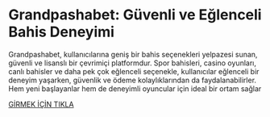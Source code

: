 # Grandpashabet: Güvenli ve Eğlenceli Bahis Deneyimi
Grandpashabet, kullanıcılarına geniş bir bahis seçenekleri yelpazesi sunan, güvenli ve lisanslı bir çevrimiçi platformdur. Spor bahisleri, casino oyunları, canlı bahisler ve daha pek çok eğlenceli seçenekle, kullanıcılar eğlenceli bir deneyim yaşarken, güvenlik ve ödeme kolaylıklarından da faydalanabilirler. Hem yeni başlayanlar hem de deneyimli oyuncular için ideal bir ortam sağlar

<a href="https://cutt.ly/GrandSosyal"> GİRMEK İÇİN TIKLA </a>
